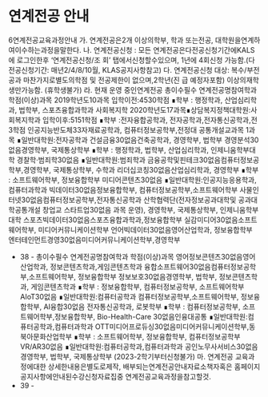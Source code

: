 # 연계전공 안내

6연계전공교육과정안내
가. 연계전공은2개 이상의학부, 학과 또는전공, 대학원을연계하여이수하는과정을말한다.
나. 연계전공신청 : 모든 연계전공은다전공신청기간에KALS에 로그인한후 ‘연계전공신청/조
회’ 탭에서신청할수있으며, 1년에 4회신청 가능함.(다전공신청기간: 매년2/4/8/10월,
KLAS공지사항참고)
다. 연계전공신청 대상: 복수/부전공과 마찬가지로별도의학점 및 전공제한이 없으며,2학년(진
급 예정자포함) 이상의재학생만가능함. (휴학생불가)
라. 현재 운영 중인연계전공
총이수필수
연계전공명참여학과
학점(이상)과목
2019학년도10과목
입학이전:4530학점
∎학부 : 행정학과, 산업심리학과, 법학부, 스포츠융합과학과
사회복지학
2020학년도17과목∎상담복지정책대학원:사회복지학과
입학이후:5151학점
∎학부 :전자융합공학과, 전자공학과,전자통신공학과,전
3학점
인공지능반도체33자재료공학과, 컴퓨터정보공학부,전정대 공통개설교과목
1과목
∎일반대학원:전자공학과
건설금융30없음건축공학과, 경영학부, 법학부
경영분석30없음경영학부, 국제통상학부
∎학부 : 행정학과, 법학부, 산업심리학과, 인제니움학부대학
경찰학‧범죄학30없음
∎일반대학원:범죄학과
금융공학및핀테크30없음컴퓨터정보공학부,경영학부, 국제통상학부, 수학과
리더십코칭30없음산업심리학과, 경영학부
∎학부 : 소프트웨어학부, 정보융합학부
미디어콘텐츠30없음
∎일반대학원:인공지능응용학과,컴퓨터과학과
빅데이터30없음정보융합학부, 컴퓨터정보공학부,소프트웨어학부
사물인터넷30없음컴퓨터정보공학부,전자통신공학과
산학협력단(전자정보공과대학및 공과대학공통개설 창업교
스타트업30없음
과목 운영), 경영학부, 국제통상학부, 인제니움학부대학
스포츠빅데이터30없음스포츠융합과학과,정보융합학부
실감미디어30없음소프트웨어학부, 미디어커뮤니케이션학부
언어빅데이터30없음영어산업학과, 정보융합학부
엔터테인먼트경영30없음미디어커뮤니케이션학부,경영학부
- 38 -
총이수필수
연계전공명참여학과
학점(이상)과목
영어정보콘텐츠30없음영어산업학과, 정보콘텐츠학과,게임콘텐츠학과
융합소프트웨어30없음컴퓨터정보공학부,소프트웨어학부, 정보융합학부
정보보호30없음경영학부, 법학부, 정보콘텐츠학과, 게임콘텐츠학과
∎학부 : 정보융합학부, 컴퓨터정보공학부, 소프트웨어학부
AIoT30없음
∎일반대학원:컴퓨터공학과
컴퓨터정보공학부,소프트웨어학부, 정보융합학부,
AI융합30없음
전자통신공학과, 로봇학부
∎학부 : 컴퓨터정보공학부, 소프트웨어학부,정보융합학부,
Bio-Health-Care 30없음인융대공통
∎일반대학원:컴퓨터공학과,컴퓨터과학과
OTT미디어프로듀싱30없음미디어커뮤니케이션학부,동북아문화산업학부
∎학부 : 소프트웨어학부, 정보융합학부, 컴퓨터정보공학부
VR/AR30없음
∎일반대학원:컴퓨터공학과,컴퓨터과학과
공인노무사서비스30없음경영학부, 법학부, 국제통상학부 (2023-2학기부터신청불가)
마. 연계전공 교육과정에대한 상세한내용은별도로제작, 배부되는연계전공안내자료소책자혹은
홈페이지공지사항에안내된수강신청자료집중 연계전공교육과정을참고할것.
- 39 -

